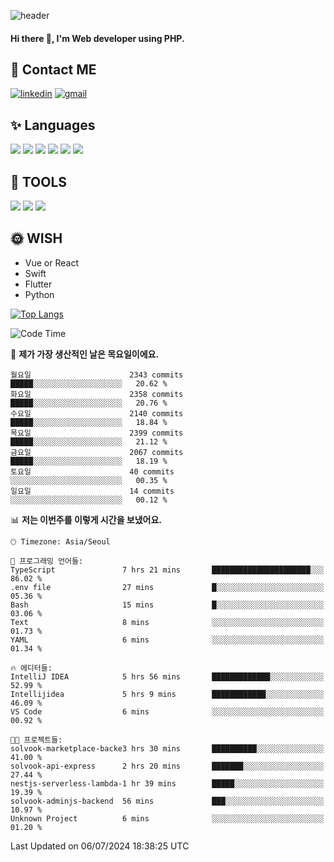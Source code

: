 ![header](https://capsule-render.vercel.app/api?type=waving&color=auto&height=300&section=header&text=Elin&fontSize=90&animation=twinkling)

#### Hi there 👋, I'm <b>Web developer</b> using PHP. ####

<!--
- 🔭 I’m currently working on Uniwill
- 🌱 I’m currently learning Vue or React or Python.
-->

<!---#### I am PHP developer --->

## 💌 Contact ME ###
[<img src='https://img.shields.io/badge/-EunjiKo-%230A66C2?style=flat-square&logo=LinkedIn&logoColor=white' alt='linkedin'>](https://www.linkedin.com/in/https://www.linkedin.com/in/eunji-ko-00a907164//)  [<img src='https://img.shields.io/badge/-einee214%40gmail.com-%23EA4335?style=flat-square&logo=Gmail&logoColor=white' alt='gmail'>](einee214@gmail.com)  


## ✨ Languages
<img src='https://img.shields.io/badge/-PHP-%23777BB4?style=for-the-badge&logo=PHP&logoColor=white'> <img src='https://img.shields.io/badge/-Laravel-%23FF2D20?style=for-the-badge&logo=Laravel&logoColor=white'> <img src='https://img.shields.io/badge/Jquery-%230769AD?style=for-the-badge&logo=Jquery&logoColor=white'> <img src='https://img.shields.io/badge/CSS3-%231572B6?style=for-the-badge&logo=CSS3&logoColor=white'> <img src='https://img.shields.io/badge/Bootstrap-%237952B3?style=for-the-badge&logo=Bootstrap&logoColor=white' > <img src='https://img.shields.io/badge/MySQL-%234479A1?style=for-the-badge&logo=MySQL&logoColor=white' >

## 🌷 TOOLS
<img src='https://img.shields.io/badge/PHPSTORM-%23000000?style=for-the-badge&logo=PhpStorm&logoColor=white' > <img src='https://img.shields.io/badge/GitLab-%23FCA121?style=for-the-badge&logo=GitLab&logoColor=white' > <img src='https://img.shields.io/badge/GitHub-%23181717?style=for-the-badge&logo=GitHub&logoColor=white'>


## 🌞 WISH
- Vue or React
- Swift
- Flutter
- Python


[![Top Langs](https://github-readme-stats.vercel.app/api/top-langs/?username=ein214&layout=compact)](https://github.com/anuraghazra/github-readme-stats)

<!--START_SECTION:waka-->
![Code Time](http://img.shields.io/badge/Code%20Time-3%2C612%20hrs%2034%20mins-blue)

📅 **제가 가장 생산적인 날은 목요일이에요.** 

```text
월요일                      2343 commits        █████░░░░░░░░░░░░░░░░░░░░   20.62 % 
화요일                      2358 commits        █████░░░░░░░░░░░░░░░░░░░░   20.76 % 
수요일                      2140 commits        █████░░░░░░░░░░░░░░░░░░░░   18.84 % 
목요일                      2399 commits        █████░░░░░░░░░░░░░░░░░░░░   21.12 % 
금요일                      2067 commits        █████░░░░░░░░░░░░░░░░░░░░   18.19 % 
토요일                      40 commits          ░░░░░░░░░░░░░░░░░░░░░░░░░   00.35 % 
일요일                      14 commits          ░░░░░░░░░░░░░░░░░░░░░░░░░   00.12 % 
```


📊 **저는 이번주를 이렇게 시간을 보냈어요.** 

```text
🕑︎ Timezone: Asia/Seoul

💬 프로그래밍 언어들: 
TypeScript               7 hrs 21 mins       ██████████████████████░░░   86.02 % 
.env file                27 mins             █░░░░░░░░░░░░░░░░░░░░░░░░   05.36 % 
Bash                     15 mins             █░░░░░░░░░░░░░░░░░░░░░░░░   03.06 % 
Text                     8 mins              ░░░░░░░░░░░░░░░░░░░░░░░░░   01.73 % 
YAML                     6 mins              ░░░░░░░░░░░░░░░░░░░░░░░░░   01.34 % 

🔥 에디터들: 
IntelliJ IDEA            5 hrs 56 mins       █████████████░░░░░░░░░░░░   52.99 % 
Intellijidea             5 hrs 9 mins        ████████████░░░░░░░░░░░░░   46.09 % 
VS Code                  6 mins              ░░░░░░░░░░░░░░░░░░░░░░░░░   00.92 % 

🐱‍💻 프로젝트들: 
solvook-marketplace-backe3 hrs 30 mins       ██████████░░░░░░░░░░░░░░░   41.00 % 
solvook-api-express      2 hrs 20 mins       ███████░░░░░░░░░░░░░░░░░░   27.44 % 
nestjs-serverless-lambda-1 hr 39 mins        █████░░░░░░░░░░░░░░░░░░░░   19.39 % 
solvook-adminjs-backend  56 mins             ███░░░░░░░░░░░░░░░░░░░░░░   10.97 % 
Unknown Project          6 mins              ░░░░░░░░░░░░░░░░░░░░░░░░░   01.20 % 
```


 Last Updated on 06/07/2024 18:38:25 UTC
<!--END_SECTION:waka-->

<!---![GitHub stats](https://github-readme-stats.vercel.app/api?username=ein214&show_icons=true&theme=dracula)  --->



